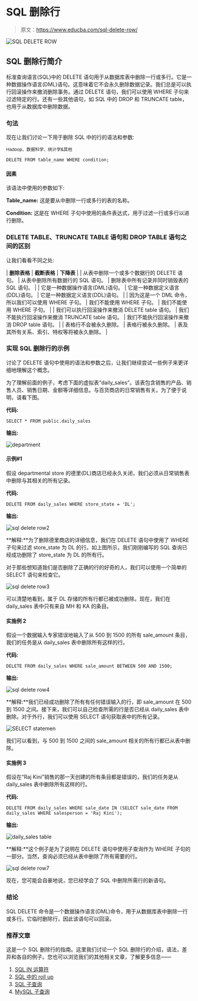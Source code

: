 # SQL 删除行

> 原文：<https://www.educba.com/sql-delete-row/>

![SQL DELETE ROW](img/17dc56f6918a6507ddb05a94bf9c3b20.png)



## SQL 删除行简介

标准查询语言(SQL)中的 DELETE 语句用于从数据库表中删除一行或多行。它是一种数据操作语言(DML)语句。这意味着它不会永久删除数据记录。我们总是可以执行回滚操作来撤消删除事务。通过 DELETE 语句，我们可以使用 WHERE 子句来过滤特定的行。还有一些其他语句，如 SQL 中的 DROP 和 TRUNCATE table，也用于从数据库中删除数据。

### 句法

现在让我们讨论一下用于删除 SQL 中的行的语法和参数:

<small>Hadoop、数据科学、统计学&其他</small>

`DELETE FROM table_name WHERE condition;`

#### 因素

该语法中使用的参数如下:

**Table_name:** 这是要从中删除一行或多行的表的名称。

**Condition:** 这是在 WHERE 子句中使用的条件表达式，用于过滤一行或多行以进行删除。

### DELETE TABLE、TRUNCATE TABLE 语句和 DROP TABLE 语句之间的区别

让我们看看不同之处:

| **删除表格** | **截断表格** | **下降表** |
| 从表中删除一个或多个数据行的 DELETE 语句。 | 从表中删除所有数据行的 SQL 语句。 | 删除表中所有记录并同时销毁表的 SQL 语句。 |
| 它是一种数据操作语言(DML)语句。 | 它是一种数据定义语言(DDL)语句。 | 它是一种数据定义语言(DDL)语句。 |
| 因为这是一个 DML 命令，所以我们可以使用 WHERE 子句。 | 我们不能使用 WHERE 子句。 | 我们不能使用 WHERE 子句。 |
| 我们可以执行回滚操作来撤消 DELETE table 语句。 | 我们不能执行回滚操作来撤消 TRUNCATE table 语句。 | 我们不能执行回滚操作来撤消 DROP table 语句。 |
| 表格行不会被永久删除。 | 表格行被永久删除。 | 表及其所有关系、索引、特权等将被永久删除。 |

### 实现 SQL 删除行的示例

讨论了 DELETE 语句中使用的语法和参数之后，让我们继续尝试一些例子来更详细地理解这个概念。

为了理解前面的例子，考虑下面的虚拟表“daily_sales”。该表包含销售的产品、销售人员、销售日期、金额等详细信息。与百货商店的日常销售有关。为了便于说明，请看下图。

**代码:**

`SELECT * FROM public.daily_sales`

**输出:**

![department](img/1f3b3fcfe5d9a6c350cda011b7893a81.png)



#### 示例#1

假设 departmental store 的德里(DL)商店已经永久关闭，我们必须从日常销售表中删除与其相关的所有记录。

**代码:**

`DELETE FROM daily_sales
WHERE store_state = 'DL';`

**输出:**

![sql delete row2](img/4a16999031a6b2e5cac08ec45eef006a.png)



**解释:**为了删除德里商店的详细信息，我们在 DELETE 语句中使用了 WHERE 子句来过滤 store_state 为 DL 的行。如上图所示，我们刚刚编写的 SQL 查询已经成功删除了 store_state 为 DL 的所有行。

对于那些想知道我们是否删除了正确的行的好奇的人，我们可以使用一个简单的 SELECT 语句来检查它。

![sql delete row3](img/a0c3f49ce6e9417e8667d48f350212d3.png)



可以清楚地看到，属于 DL 存储的所有行都已被成功删除。现在，我们在 daily_sales 表中只有来自 MH 和 KA 的条目。

#### 实施例 2

假设一个数据输入专家错误地输入了从 500 到 1500 的所有 sale_amount 条目，我们的任务是从 daily_sales 表中删除所有这样的行。

**代码:**

`DELETE FROM daily_sales
WHERE sale_amount BETWEEN 500 AND 1500;`

**输出:**

![sql delete row4](img/46957e3827dd0d53d09a4477daa65a03.png)



**解释:**我们已经成功删除了所有有任何错误输入的行，即 sale_amount 在 500 到 1500 之间。接下来，我们可以自己检查所需的行是否已经从 daily_sales 表中删除。对于外行，我们可以使用 SELECT 语句获取表中的所有记录。

![SELECT statemen](img/c9639257d5bc198dd87308a2a1ccc4a6.png)



我们可以看到，与 500 到 1500 之间的 sale_amount 相关的所有行都已从表中删除。

#### 实施例 3

假设在“Raj Kini”销售的那一天创建的所有条目都是错误的，我们的任务是从 daily_sales 表中删除所有这样的行。

**代码:**

`DELETE FROM daily_sales
WHERE sale_date IN (SELECT sale_date
FROM daily_sales
WHERE salesperson = 'Raj Kini');`

**输出:**

![daily_sales table](img/368be2dad4d29f8f69792172ed0563cc.png)



**解释:**这个例子是为了说明在 DELETE 语句中使用子查询作为 WHERE 子句的一部分。当然，查询必须已经从表中删除了所有需要的行。

![sql delete row7](img/acf37fc24dbd28a54b511b212bde0ddd.png)



现在，您可能会自豪地说，您已经学会了 SQL 中删除所需行的新语句。

### 结论

SQL DELETE 命令是一个数据操作语言(DML)命令，用于从数据库表中删除一行或多行。它临时删除行，因此该语句可以回滚。

### 推荐文章

这是一个 SQL 删除行的指南。这里我们讨论一个 SQL 删除行的介绍，语法，差异和各自的例子。您也可以浏览我们的其他相关文章，了解更多信息——

1.  [SQL IN 运算符](https://www.educba.com/sql-in-operator/)
2.  [SQL 中的 roll up](https://www.educba.com/rollup-in-sql/)
3.  [SQL 子查询](https://www.educba.com/sql-subquery/)
4.  [MySQL 子查询](https://www.educba.com/mysql-subquery/)





